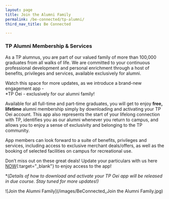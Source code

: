 ```yaml
---
layout: page
title: Join the Alumni Family
permalink: /be-connected/tp-alumni/
third_nav_title: Be Connected

---
```

### TP Alumni Membership & Services

As a TP alumnus, you are part of our valued family of more than 100,000 graduates from all walks of life. We are committed to your continuous professional development and personal enrichment through a host of benefits, privileges and services, available exclusively for alumni.

Watch this space for more updates, as we introduce a brand-new engagement app -<br>
*TP Oei - exclusively for our alumni family! 

Available for all full-time and part-time graduates, you will get to enjoy **free,** **lifetime** alumni membership simply by downloading and activating your TP Oei account. This app also represents the start of your lifelong connection with TP, identifies you as our alumni whenever you return to campus, and allows you to enjoy a sense of exclusivity and belonging to the TP community.
  
App members can look forward to a suite of benefits, privileges and services, including access to exclusive merchant deals/offers, as well as the booking of selected facilities on campus for recreational use.  

Don’t miss out on these great deals! Update your particulars with us here [NOW](https://form.gov.sg/#!/5eec8b9da56c390011f8583d){:target="_blank"} to enjoy access to the app!

*(*Details of how to download and activate your TP Oei app will be released in due course. Stay tuned for more updates!)*

![Join the Alumni Family](/images/BeConnected_Join the Alumni Family.jpg)
